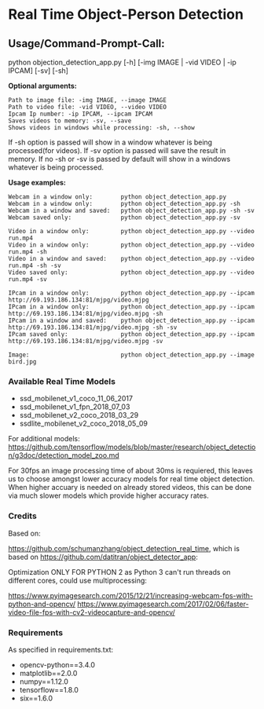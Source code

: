 # Real Time Object-Person Detection

## Usage/Command-Prompt-Call:

python objection_detection_app.py [-h] [-img IMAGE | -vid VIDEO | -ip IPCAM] [-sv] [-sh]

**Optional arguments:**

    Path to image file: -img IMAGE, --image IMAGE 
    Path to video file: -vid VIDEO, --video VIDEO 
    Ipcam Ip number: -ip IPCAM, --ipcam IPCAM 
    Saves videos to memory: -sv, --save          
    Shows videos in windows while processing: -sh, --show           
  
If -sh option is passed will show in a window whatever is being processed(for videos). If -sv option is passed will save the result in memory. If no -sh or -sv is passed by default will show in a windows whatever is being processed. 

**Usage examples:** 

    Webcam in a window only:		python object_detection_app.py
	Webcam in a window only:		python object_detection_app.py -sh
	Webcam in a window and saved:	python object_detection_app.py -sh -sv
	Webcam saved only:				python object_detection_app.py -sv

    Video in a window only:			python object_detection_app.py --video run.mp4
    Video in a window only:			python object_detection_app.py --video run.mp4 -sh
    Video in a window and saved:	python object_detection_app.py --video run.mp4 -sh -sv
    Video saved only:				python object_detection_app.py --video run.mp4 -sv
	
	IPcam in a window only:			python object_detection_app.py --ipcam http://69.193.186.134:81/mjpg/video.mjpg
    IPcam in a window only:			python object_detection_app.py --ipcam http://69.193.186.134:81/mjpg/video.mjpg -sh
    IPcam in a window and saved:	python object_detection_app.py --ipcam http://69.193.186.134:81/mjpg/video.mjpg -sh -sv
    IPcam saved only:				python object_detection_app.py --ipcam http://69.193.186.134:81/mjpg/video.mjpg -sv

	Image:							python object_detection_app.py --image bird.jpg
	
    

### Available Real Time Models 
* ssd_mobilenet_v1_coco_11_06_2017
* ssd_mobilenet_v1_fpn_2018_07_03
* ssd_mobilenet_v2_coco_2018_03_29
* ssdlite_mobilenet_v2_coco_2018_05_09

For additional models: https://github.com/tensorflow/models/blob/master/research/object_detection/g3doc/detection_model_zoo.md

For 30fps an image processing time of about 30ms is requiered, this leaves us to choose amongst lower accuracy models for real time object detection. When higher accuary is needed on already stored videos, this can be done via much slower models which provide higher accuracy rates.
### Credits

Based on: 

https://github.com/schumanzhang/object_detection_real_time, which is based on https://github.com/datitran/object_detector_app: 

Optimization ONLY FOR PYTHON 2 as Python 3 can't run threads on different cores, could use multiprocessing: 

https://www.pyimagesearch.com/2015/12/21/increasing-webcam-fps-with-python-and-opencv/
https://www.pyimagesearch.com/2017/02/06/faster-video-file-fps-with-cv2-videocapture-and-opencv/


### Requirements 
As specified in requirements.txt:
* opencv-python==3.4.0
* matplotlib==2.0.0
* numpy==1.12.0
* tensorflow==1.8.0
* six==1.6.0
